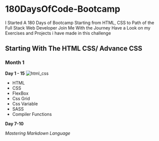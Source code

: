 # 180DaysOfCode-Bootcamp
I Started A 180 Days of Bootcamp Starting from HTML, CSS to Path of the Full Stack Web Developer Join Me With the Journey Have a Look on my Exercises and Projects i have made in this challenge

## Starting With The HTML CSS/ Advance CSS

### Month 1

__Day 1 - 15__                                          ![html_css](http://www.bobbyberberyan.com/wp-content/uploads/2012/03/HTML5CSS3Logos.svg)
* HTML
* CSS
* FlexBox
* Css Grid
* Css Variable 
* SASS
* Compiler Functions

__Day 7-10__

_Mastering Markdown Language_

